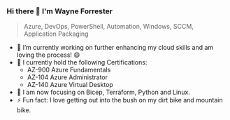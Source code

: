 ### Hi there 👋 I'm Wayne Forrester

> Azure, DevOps, PowerShell, Automation, Windows, SCCM, Application Packaging

- 🔭 I’m currently working on further enhancing my cloud skills and am loving the process! 😄 
- 🚀 I currently hold the following Certifications: 
  - AZ-900 Azure Fundamentals 
  - AZ-104 Azure Administrator
  - AZ-140 Azure Virtual Desktop
- 🌱 I am now focusing on Bicep, Terraform, Python and Linux.
- ⚡ Fun fact: I love getting out into the bush on my dirt bike and mountain bike.

<!--
**wayneforrester/wayneforrester** is a ✨ _special_ ✨ repository because its `README.md` (this file) appears on your GitHub profile.

Here are some ideas to get you started:

- 🔭 I’m currently working on ...
- 🌱 I’m currently learning ...
- 👯 I’m looking to collaborate on ...
- 🤔 I’m looking for help with ...
- 💬 Ask me about ...
- 📫 How to reach me: ...
- 😄 Pronouns: ...
- ⚡ Fun fact: ...
-->
